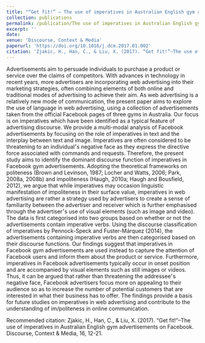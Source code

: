 ```yaml
---
title: "“Get fit!” – The use of imperatives in Australian English gym advertisements on Facebook"
collection: publications
permalink: /publication/The use of imperatives in Australian English gym advertisements on Facebook
excerpt: ''
date: 
venue: 'Discourse, Context & Media'
paperurl: 'https://doi.org/10.1016/j.dcm.2017.01.002'
citation: 'Zjakic, H., Han, C., & Liu, X. (2017). “Get fit!”–The use of imperatives in Australian English gym advertisements on Facebook. Discourse, Context & Media, 16, 12-21.'
---
```

Advertisements aim to persuade individuals to purchase a product or service over the claims of competitors. With advances in technology in recent years, more advertisers are incorporating web advertising into their marketing strategies, often combining elements of both online and traditional modes of advertising to achieve their aim. As web advertising is a relatively new mode of communication, the present paper aims to explore the use of language in web advertising, using a collection of advertisements taken from the official Facebook pages of three gyms in Australia. Our focus is on imperatives which have been identified as a typical feature of advertising discourse. We provide a multi-modal analysis of Facebook advertisements by focusing on the role of imperatives in text and the interplay between text and image. Imperatives are often considered to be threatening to an individual׳s negative face as they express the directive force associated with commands and requests. Therefore, the present study aims to identify the dominant discourse function of imperatives in Facebook gym advertisements. Adopting the theoretical frameworks on politeness (Brown and Levinson, 1987; Locher and Watts, 2006; Park, 2008a, 2008b) and impoliteness (Haugh, 2010a; Haugh and Bousfield, 2012), we argue that while imperatives may occasion linguistic manifestation of impoliteness in their surface value, imperatives in web advertising are rather a strategy used by advertisers to create a sense of familiarity between the advertiser and receiver which is further emphasised through the advertiser׳s use of visual elements (such as image and video). The data is first categorised into two groups based on whether or not the advertisements contain imperative verbs. Using the discourse classification of imperatives by Pennock-Speck and Fuster-Márquez (2014), the advertisements containing imperative verbs are then categorised based on their discourse functions. Our findings suggest that imperatives in Facebook gym advertisements are used instead to capture the attention of Facebook users and inform them about the product or service. Furthermore, imperatives in Facebook advertisements typically occur in onset position and are accompanied by visual elements such as still images or videos. Thus, it can be argued that rather than threatening the addressee׳s negative face, Facebook advertisers focus more on appealing to their audience so as to increase the number of potential customers that are interested in what their business has to offer. The findings provide a basis for future studies on imperatives in web advertising and contribute to the understanding of im/politeness in online communication.

Recommended citation: Zjakic, H., Han, C., & Liu, X. (2017). “Get fit!”–The use of imperatives in Australian English gym advertisements on Facebook. Discourse, Context & Media, 16, 12-21.
